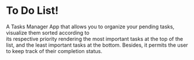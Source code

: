# To Do List!

A Tasks Manager App that allows you to organize your pending tasks, visualize them sorted according to\
its respective priority rendering the most important tasks at the top of the list, and the least important 
tasks at the bottom. Besides, it permits the user to keep track of their completion status. 
